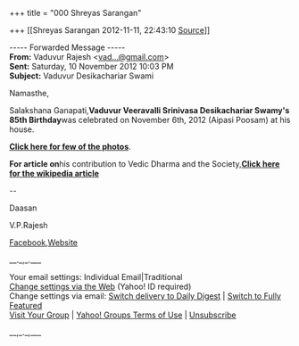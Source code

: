 +++
title = "000 Shreyas Sarangan"

+++
[[Shreyas Sarangan	2012-11-11, 22:43:10 [Source](https://groups.google.com/g/bvparishat/c/7cE3eSYnu6Q)]]



  

----- Forwarded Message -----  
**From:** Vaduvur Rajesh \<[vad...@gmail.com]()\>  
**Sent:** Saturday, 10 November 2012 10:03 PM  
**Subject:** Vaduvur Desikachariar Swami  

  

Namasthe,

  

  

  

Salakshana Ganapati,**Vaduvur Veeravalli Srinivasa Desikachariar Swamy's 85th Birthday**was celebrated on November 6th, 2012 (Aipasi Poosam) at his house.

  

[**Click here for few of the photos**](https://picasaweb.google.com/108341432871661854834/VaduvurDesikachariarSwami_85thBirthday#slideshow/5809181936871974962).  

  

**For article on**his contribution to Vedic Dharma and the Society,**[Click here for the wikipedia article](http://en.wikipedia.org/wiki/Vaduvur_Srinivasa_Desikachariar)**

  

  

--  

Daasan



V.P.Rajesh

[Facebook](http://www.facebook.com/people/Vaduvur-Temple/100002664928483),[Website](https://sites.google.com/site/vaduvur/)

  

  

[](http://www.facebook.com/people/Vaduvur-Temple/100002664928483)[ ](https://sites.google.com/site/vaduvur/)

  

  
  

  
  

\_\_.\_,\_.\_\_\_

  
  

Your email settings: Individual Email\|Traditional  
[Change settings via the Web](http://groups.yahoo.com/group/andavan/join;_ylc=X3oDMTJmZnF1amNhBF9TAzk3NDc2NTkwBGdycElkAzk5NDAwMzgEZ3Jwc3BJZAMxNzA1MDc1OTkxBHNlYwNmdHIEc2xrA3N0bmdzBHN0aW1lAzEzNTI2MzYwNzQ-) (Yahoo! ID required)  
Change settings via email: [Switch delivery to Daily Digest]() \| [Switch to Fully Featured]()  
[Visit Your Group](http://groups.yahoo.com/group/andavan;_ylc=X3oDMTJkZDdwMjVqBF9TAzk3NDc2NTkwBGdycElkAzk5NDAwMzgEZ3Jwc3BJZAMxNzA1MDc1OTkxBHNlYwNmdHIEc2xrA2hwZgRzdGltZQMxMzUyNjM2MDc0) \| [Yahoo! Groups Terms of Use](http://docs.yahoo.com/info/terms/) \| [Unsubscribe]()  

  

\_\_,\_.\_,\_\_\_

  
  

  

